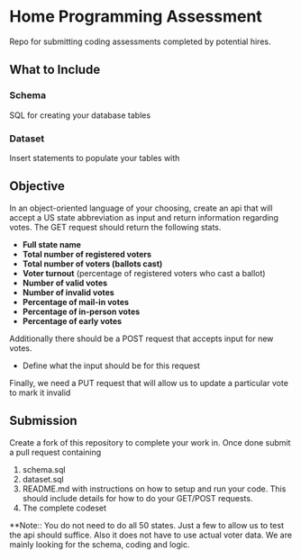 # Home Programming Assessment
Repo for submitting coding assessments completed by potential hires.

## What to Include
### Schema
SQL for creating your database tables

### Dataset
Insert statements to populate your tables with

## Objective
In an object-oriented language of your choosing, create an api that will accept a US state abbreviation as input and return information regarding votes.
The GET request should return the following stats.

* **Full state name**
* **Total number of registered voters**
* **Total number of voters (ballots cast)**
* **Voter turnout** (percentage of registered voters who cast a ballot)
* **Number of valid votes**
* **Number of invalid votes**
* **Percentage of mail-in votes**
* **Percentage of in-person votes**
* **Percentage of early votes**

Additionally there should be a POST request that accepts input for new votes.
* Define what the input should be for this request

Finally, we need a PUT request that will allow us to update a particular vote to mark it invalid

## Submission
Create a fork of this repository to complete your work in. Once done submit a pull request containing
1. schema.sql
2. dataset.sql
3. README.md with instructions on how to setup and run your code. This should include details for how to do your GET/POST requests. 
4. The complete codeset

**Note:: You do not need to do all 50 states. Just a few to allow us to test the api should suffice. Also it does not have to use actual voter data. We are mainly looking for the schema, coding and logic. 
